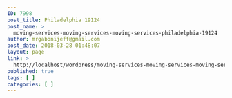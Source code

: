 ```yaml
---
ID: 7998
post_title: Philadelphia 19124
post_name: >
  moving-services-moving-services-moving-services-philadelphia-19124
author: mrgabonijeff@gmail.com
post_date: 2018-03-28 01:48:07
layout: page
link: >
  http://localhost/wordpress/moving-services-moving-services-moving-services-philadelphia-19124/
published: true
tags: [ ]
categories: [ ]
---
```

